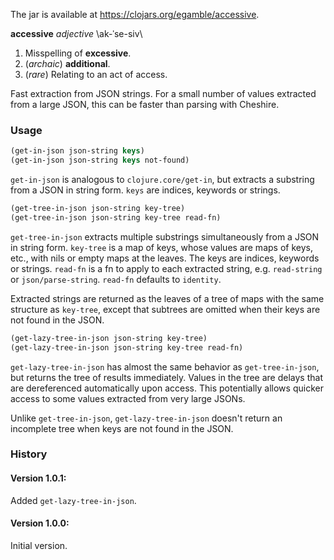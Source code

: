 The jar is available at https://clojars.org/egamble/accessive.

__accessive__ _adjective_ \ak-ˈse-siv\

1. Misspelling of __excessive__.
2. (_archaic_) __additional__.
3. (_rare_) Relating to an act of access.

Fast extraction from JSON strings. For a small number of values extracted from a large JSON, this can be faster than parsing with Cheshire.

### Usage

```clojure
(get-in-json json-string keys)
(get-in-json json-string keys not-found)
```

`get-in-json` is analogous to `clojure.core/get-in`, but extracts a substring from a JSON in string form. `keys` are indices, keywords or strings.

```clojure
(get-tree-in-json json-string key-tree)
(get-tree-in-json json-string key-tree read-fn)
```

`get-tree-in-json` extracts multiple substrings simultaneously from a JSON in string form. `key-tree` is a map of keys, whose values are maps of keys, etc., with nils or empty maps at the leaves. The keys are indices, keywords or strings. `read-fn` is a fn to apply to each extracted string, e.g. `read-string` or `json/parse-string`. `read-fn` defaults to `identity`.

Extracted strings are returned as the leaves of a tree of maps with the same structure as `key-tree`, except that subtrees are omitted when their keys are not found in the JSON.

```clojure
(get-lazy-tree-in-json json-string key-tree)
(get-lazy-tree-in-json json-string key-tree read-fn)
```

`get-lazy-tree-in-json` has almost the same behavior as `get-tree-in-json`, but returns the tree of results immediately. Values in the tree are delays that are dereferenced automatically upon access. This potentially allows quicker access to some values extracted from very large JSONs.

Unlike `get-tree-in-json`, `get-lazy-tree-in-json` doesn't return an incomplete tree when keys are not found in the JSON.

### History

#### Version 1.0.1:

Added `get-lazy-tree-in-json`.

#### Version 1.0.0:

Initial version.

